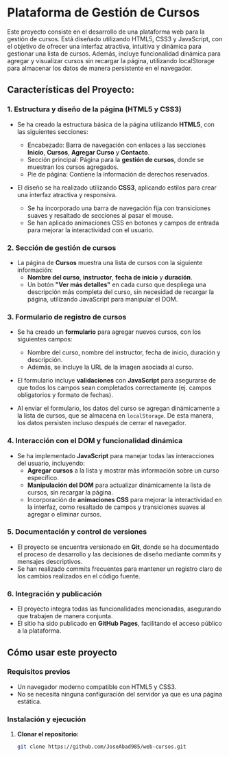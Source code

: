 # Plataforma de Gestión de Cursos

Este proyecto consiste en el desarrollo de una plataforma web para la gestión de cursos. Está diseñado utilizando HTML5, CSS3 y JavaScript, con el objetivo de ofrecer una interfaz atractiva, intuitiva y dinámica para gestionar una lista de cursos. Además, incluye funcionalidad dinámica para agregar y visualizar cursos sin recargar la página, utilizando localStorage para almacenar los datos de manera persistente en el navegador.

## Características del Proyecto:

### 1. Estructura y diseño de la página (HTML5 y CSS3)
- Se ha creado la estructura básica de la página utilizando **HTML5**, con las siguientes secciones:
  - Encabezado: Barra de navegación con enlaces a las secciones **Inicio**, **Cursos**, **Agregar Curso** y **Contacto**.
  - Sección principal: Página para la **gestión de cursos**, donde se muestran los cursos agregados.
  - Pie de página: Contiene la información de derechos reservados.

- El diseño se ha realizado utilizando **CSS3**, aplicando estilos para crear una interfaz atractiva y responsiva.
  - Se ha incorporado una barra de navegación fija con transiciones suaves y resaltado de secciones al pasar el mouse.
  - Se han aplicado animaciones CSS en botones y campos de entrada para mejorar la interactividad con el usuario.

### 2. Sección de gestión de cursos
- La página de **Cursos** muestra una lista de cursos con la siguiente información:
  - **Nombre del curso**, **instructor**, **fecha de inicio** y **duración**.
  - Un botón **"Ver más detalles"** en cada curso que despliega una descripción más completa del curso, sin necesidad de recargar la página, utilizando JavaScript para manipular el DOM.

### 3. Formulario de registro de cursos
- Se ha creado un **formulario** para agregar nuevos cursos, con los siguientes campos:
  - Nombre del curso, nombre del instructor, fecha de inicio, duración y descripción.
  - Además, se incluye la URL de la imagen asociada al curso.

- El formulario incluye **validaciones** con **JavaScript** para asegurarse de que todos los campos sean completados correctamente (ej. campos obligatorios y formato de fechas).

- Al enviar el formulario, los datos del curso se agregan dinámicamente a la lista de cursos, que se almacena en `localStorage`. De esta manera, los datos persisten incluso después de cerrar el navegador.

### 4. Interacción con el DOM y funcionalidad dinámica
- Se ha implementado **JavaScript** para manejar todas las interacciones del usuario, incluyendo:
  - **Agregar cursos** a la lista y mostrar más información sobre un curso específico.
  - **Manipulación del DOM** para actualizar dinámicamente la lista de cursos, sin recargar la página.
  - Incorporación de **animaciones CSS** para mejorar la interactividad en la interfaz, como resaltado de campos y transiciones suaves al agregar o eliminar cursos.

### 5. Documentación y control de versiones
- El proyecto se encuentra versionado en **Git**, donde se ha documentado el proceso de desarrollo y las decisiones de diseño mediante commits y mensajes descriptivos.
- Se han realizado commits frecuentes para mantener un registro claro de los cambios realizados en el código fuente.

### 6. Integración y publicación
- El proyecto integra todas las funcionalidades mencionadas, asegurando que trabajen de manera conjunta.
- El sitio ha sido publicado en **GitHub Pages**, facilitando el acceso público a la plataforma.

## Cómo usar este proyecto

### Requisitos previos
- Un navegador moderno compatible con HTML5 y CSS3.
- No se necesita ninguna configuración del servidor ya que es una página estática.

### Instalación y ejecución

1. **Clonar el repositorio:**

   ```bash
   git clone https://github.com/JoseAbad985/web-cursos.git
